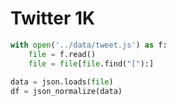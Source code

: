 # Twitter 1K

```python
with open('../data/tweet.js') as f:
    file = f.read()
    file = file[file.find("["):]
    
data = json.loads(file)
df = json_normalize(data)
```
